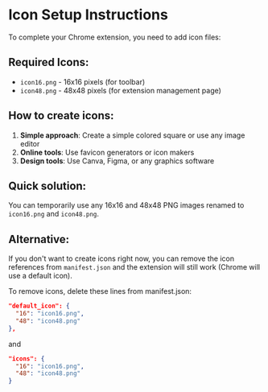 # Icon Setup Instructions

To complete your Chrome extension, you need to add icon files:

## Required Icons:
- `icon16.png` - 16x16 pixels (for toolbar)
- `icon48.png` - 48x48 pixels (for extension management page)

## How to create icons:

1. **Simple approach**: Create a simple colored square or use any image editor
2. **Online tools**: Use favicon generators or icon makers
3. **Design tools**: Use Canva, Figma, or any graphics software

## Quick solution:
You can temporarily use any 16x16 and 48x48 PNG images renamed to `icon16.png` and `icon48.png`.

## Alternative:
If you don't want to create icons right now, you can remove the icon references from `manifest.json` and the extension will still work (Chrome will use a default icon).

To remove icons, delete these lines from manifest.json:
```json
"default_icon": {
  "16": "icon16.png",
  "48": "icon48.png"
},
```
and
```json
"icons": {
  "16": "icon16.png",
  "48": "icon48.png"
}
```
